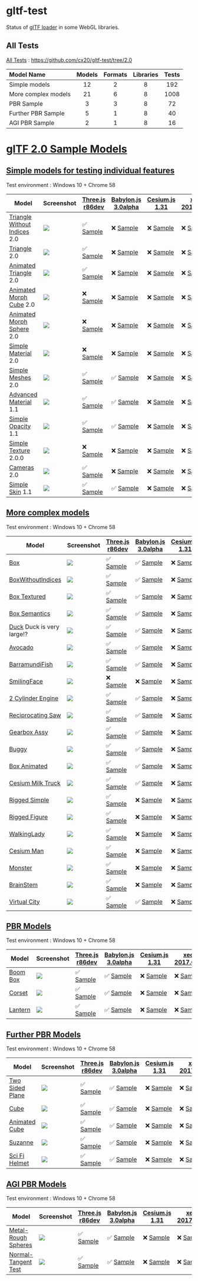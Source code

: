 # gltf-test

Status of [glTF loader](https://github.com/KhronosGroup/glTF#webgl-engines) in some WebGL libraries.

## All Tests

[All Tests]( https://cdn.rawgit.com/cx20/gltf-test/bed29f5c08dcc018c6f0fcd9fe84b10551341de1/index.html ) : https://github.com/cx20/gltf-test/tree/2.0

|Model Name           |Models  |Formats  |Libraries|Tests|
|:--------------------|:------:|:-------:|:-------:|:---:|
|Simple models        |  12    |   2     |    8    | 192 |
|More complex models  |  21    |   6     |    8    |1008 |
|PBR Sample           |   3    |   3     |    8    |  72 |
|Further PBR Sample   |   5    |   1     |    8    |  40 |
|AGI PBR Sample       |   2    |   1     |    8    |  16 |

# [glTF 2.0 Sample Models](https://github.com/KhronosGroup/glTF-Sample-Models/blob/master/2.0/README.md#gltf-20-sample-models)

## [Simple models for testing individual features](https://github.com/KhronosGroup/glTF-Sample-Models/blob/master/2.0/README.md#simple-models-for-testing-individual-features)

Test environment : Windows 10 + Chrome 58

|Model                                                                 |Screenshot                                                          |[Three.js r86dev](https://github.com/mrdoob/three.js/tree/dev/examples/js/loaders/GLTF2Loader.js)                                                                                                             |[Babylon.js 3.0alpha](https://github.com/BabylonJS/Babylon.js/tree/master/loaders/src/glTF)                                                                                                                           |[Cesium.js 1.31](https://github.com/AnalyticalGraphicsInc/cesium/)                                                                                                                                      |[xeogl 2017.04.24](https://github.com/xeolabs/xeogl/tree/master/src/models/gltf)                                                                                                             |[GLBoost r2dev](https://github.com/emadurandal/GLBoost/blob/master/src/js/middle_level/loader/GLTFLoader.js)                                                                                                  |[Grimoire.js 2017.05.08](https://github.com/GrimoireGL/grimoirejs-gltf)                                                                                                                           |
|----------------------------------------------------------------------|--------------------------------------------------------------------|--------------------------------------------------------------------------------------------------------------------------------------------------------------------------------------------------------------|----------------------------------------------------------------------------------------------------------------------------------------------------------------------------------------------------------------------|--------------------------------------------------------------------------------------------------------------------------------------------------------------------------------------------------------|---------------------------------------------------------------------------------------------------------------------------------------------------------------------------------------------|--------------------------------------------------------------------------------------------------------------------------------------------------------------------------------------------------------------|--------------------------------------------------------------------------------------------------------------------------------------------------------------------------------------------------|
|[Triangle Without Indices](tutorialModels/TriangleWithoutIndices) 2.0 |![](tutorialModels/TriangleWithoutIndices/screenshot/screenshot.png)|:white_check_mark: [Sample](https://cdn.rawgit.com/cx20/gltf-test/bed29f5c08dcc018c6f0fcd9fe84b10551341de1/examples/threejs/index.html?category=tutorialModels&model=TriangleWithoutIndices&scale=1&type=glTF)|:x: [Sample](https://cdn.rawgit.com/cx20/gltf-test/bed29f5c08dcc018c6f0fcd9fe84b10551341de1/examples/babylonjs/index.html?category=tutorialModels&model=TriangleWithoutIndices&scale=1&type=glTF)                     |:x: [Sample](https://cdn.rawgit.com/cx20/gltf-test/bed29f5c08dcc018c6f0fcd9fe84b10551341de1/examples/cesium/index.html?category=tutorialModels&model=TriangleWithoutIndices&scale=1&type=glTF)          |:x: [Sample](https://cdn.rawgit.com/cx20/gltf-test/bed29f5c08dcc018c6f0fcd9fe84b10551341de1/examples/xeogl/index.html?category=tutorialModels&model=TriangleWithoutIndices&scale=1&type=glTF)|:x: [Sample](https://cdn.rawgit.com/cx20/gltf-test/bed29f5c08dcc018c6f0fcd9fe84b10551341de1/examples/glboost/index.html?category=tutorialModels&model=TriangleWithoutIndices&scale=1&type=glTF)               |:x: [Sample](https://cdn.rawgit.com/cx20/gltf-test/bed29f5c08dcc018c6f0fcd9fe84b10551341de1/examples/grimoiregl/index.html?category=tutorialModels&model=TriangleWithoutIndices&scale=1&type=glTF)|
|[Triangle](tutorialModels/Triangle) 2.0                               |![](tutorialModels/Triangle/screenshot/screenshot.png)              |:white_check_mark: [Sample](https://cdn.rawgit.com/cx20/gltf-test/bed29f5c08dcc018c6f0fcd9fe84b10551341de1/examples/threejs/index.html?category=tutorialModels&model=Triangle&scale=1&type=glTF)              |:x: [Sample](https://cdn.rawgit.com/cx20/gltf-test/bed29f5c08dcc018c6f0fcd9fe84b10551341de1/examples/babylonjs/index.html?category=tutorialModels&model=Triangle&scale=1&type=glTF)                                   |:x: [Sample](https://cdn.rawgit.com/cx20/gltf-test/bed29f5c08dcc018c6f0fcd9fe84b10551341de1/examples/cesium/index.html?category=tutorialModels&model=Triangle&scale=1&type=glTF)                        |:x: [Sample](https://cdn.rawgit.com/cx20/gltf-test/bed29f5c08dcc018c6f0fcd9fe84b10551341de1/examples/xeogl/index.html?category=tutorialModels&model=Triangle&scale=1&type=glTF)              |:x: [Sample](https://cdn.rawgit.com/cx20/gltf-test/bed29f5c08dcc018c6f0fcd9fe84b10551341de1/examples/glboost/index.html?category=tutorialModels&model=Triangle&scale=1&type=glTF)                             |:x: [Sample](https://cdn.rawgit.com/cx20/gltf-test/bed29f5c08dcc018c6f0fcd9fe84b10551341de1/examples/grimoiregl/index.html?category=tutorialModels&model=Triangle&scale=1&type=glTF)              |
|[Animated Triangle](tutorialModels/AnimatedTriangle) 2.0              |![](tutorialModels/AnimatedTriangle/screenshot/screenshot.gif)      |:white_check_mark: [Sample](https://cdn.rawgit.com/cx20/gltf-test/bed29f5c08dcc018c6f0fcd9fe84b10551341de1/examples/threejs/index.html?category=tutorialModels&model=AnimatedTriangle&scale=1&type=glTF)      |:x: [Sample](https://cdn.rawgit.com/cx20/gltf-test/bed29f5c08dcc018c6f0fcd9fe84b10551341de1/examples/babylonjs/index.html?category=tutorialModels&model=AnimatedTriangle&scale=1&type=glTF)                           |:x: [Sample](https://cdn.rawgit.com/cx20/gltf-test/bed29f5c08dcc018c6f0fcd9fe84b10551341de1/examples/cesium/index.html?category=tutorialModels&model=AnimatedTriangle&scale=1&type=glTF)                |:x: [Sample](https://cdn.rawgit.com/cx20/gltf-test/bed29f5c08dcc018c6f0fcd9fe84b10551341de1/examples/xeogl/index.html?category=tutorialModels&model=AnimatedTriangle&scale=1&type=glTF)      |:x: [Sample](https://cdn.rawgit.com/cx20/gltf-test/bed29f5c08dcc018c6f0fcd9fe84b10551341de1/examples/glboost/index.html?category=tutorialModels&model=AnimatedTriangle&scale=1&type=glTF)                     |:x: [Sample](https://cdn.rawgit.com/cx20/gltf-test/bed29f5c08dcc018c6f0fcd9fe84b10551341de1/examples/grimoiregl/index.html?category=tutorialModels&model=AnimatedTriangle&scale=1&type=glTF)      |
|[Animated Morph Cube](tutorialModels/AnimatedMorphCube) 2.0           |![](tutorialModels/AnimatedMorphCube/screenshot/screenshot.gif)     |:x: [Sample](https://cdn.rawgit.com/cx20/gltf-test/bed29f5c08dcc018c6f0fcd9fe84b10551341de1/examples/threejs/index.html?category=tutorialModels&model=AnimatedMorphCube&scale=1&type=glTF)                    |:x: [Sample](https://cdn.rawgit.com/cx20/gltf-test/bed29f5c08dcc018c6f0fcd9fe84b10551341de1/examples/babylonjs/index.html?category=tutorialModels&model=AnimatedMorphCube&scale=1&type=glTF)                          |:x: [Sample](https://cdn.rawgit.com/cx20/gltf-test/bed29f5c08dcc018c6f0fcd9fe84b10551341de1/examples/cesium/index.html?category=tutorialModels&model=AnimatedMorphCube&scale=1&type=glTF)               |:x: [Sample](https://cdn.rawgit.com/cx20/gltf-test/bed29f5c08dcc018c6f0fcd9fe84b10551341de1/examples/xeogl/index.html?category=tutorialModels&model=AnimatedMorphCube&scale=1&type=glTF)     |:x: [Sample](https://cdn.rawgit.com/cx20/gltf-test/bed29f5c08dcc018c6f0fcd9fe84b10551341de1/examples/glboost/index.html?category=tutorialModels&model=AnimatedMorphCube&scale=1&type=glTF)                    |:x: [Sample](https://cdn.rawgit.com/cx20/gltf-test/bed29f5c08dcc018c6f0fcd9fe84b10551341de1/examples/grimoiregl/index.html?category=tutorialModels&model=AnimatedMorphCube&scale=1&type=glTF)     |
|[Animated Morph Sphere](tutorialModels/AnimatedMorphSphere) 2.0       |![](tutorialModels/AnimatedMorphSphere/screenshot/screenshot.gif)   |:x: [Sample](https://cdn.rawgit.com/cx20/gltf-test/bed29f5c08dcc018c6f0fcd9fe84b10551341de1/examples/threejs/index.html?category=tutorialModels&model=AnimatedMorphSphere&scale=1&type=glTF)                  |:x: [Sample](https://cdn.rawgit.com/cx20/gltf-test/bed29f5c08dcc018c6f0fcd9fe84b10551341de1/examples/babylonjs/index.html?category=tutorialModels&model=AnimatedMorphSphere&scale=1&type=glTF)                        |:x: [Sample](https://cdn.rawgit.com/cx20/gltf-test/bed29f5c08dcc018c6f0fcd9fe84b10551341de1/examples/cesium/index.html?category=tutorialModels&model=AnimatedMorphSphere&scale=1&type=glTF)             |:x: [Sample](https://cdn.rawgit.com/cx20/gltf-test/bed29f5c08dcc018c6f0fcd9fe84b10551341de1/examples/xeogl/index.html?category=tutorialModels&model=AnimatedMorphSphere&scale=1&type=glTF)   |:x: [Sample](https://cdn.rawgit.com/cx20/gltf-test/bed29f5c08dcc018c6f0fcd9fe84b10551341de1/examples/glboost/index.html?category=tutorialModels&model=AnimatedMorphSphere&scale=1&type=glTF)                  |:x: [Sample](https://cdn.rawgit.com/cx20/gltf-test/bed29f5c08dcc018c6f0fcd9fe84b10551341de1/examples/grimoiregl/index.html?category=tutorialModels&model=AnimatedMorphSphere&scale=1&type=glTF)   |
|[Simple Material](tutorialModels/SimpleMaterial) 2.0                  |![](tutorialModels/SimpleMaterial/screenshot/screenshot.png)        |:x: [Sample](https://cdn.rawgit.com/cx20/gltf-test/bed29f5c08dcc018c6f0fcd9fe84b10551341de1/examples/threejs/index.html?category=tutorialModels&model=SimpleMaterial&scale=1&type=glTF)                       |:x: [Sample](https://cdn.rawgit.com/cx20/gltf-test/bed29f5c08dcc018c6f0fcd9fe84b10551341de1/examples/babylonjs/index.html?category=tutorialModels&model=SimpleMaterial&scale=1&type=glTF)                             |:x: [Sample](https://cdn.rawgit.com/cx20/gltf-test/bed29f5c08dcc018c6f0fcd9fe84b10551341de1/examples/cesium/index.html?category=tutorialModels&model=SimpleMaterial&scale=1&type=glTF)                  |:x: [Sample](https://cdn.rawgit.com/cx20/gltf-test/bed29f5c08dcc018c6f0fcd9fe84b10551341de1/examples/xeogl/index.html?category=tutorialModels&model=SimpleMaterial&scale=1&type=glTF)        |:x: [Sample](https://cdn.rawgit.com/cx20/gltf-test/bed29f5c08dcc018c6f0fcd9fe84b10551341de1/examples/glboost/index.html?category=tutorialModels&model=SimpleMaterial&scale=1&type=glTF)                       |:x: [Sample](https://cdn.rawgit.com/cx20/gltf-test/bed29f5c08dcc018c6f0fcd9fe84b10551341de1/examples/grimoiregl/index.html?category=tutorialModels&model=SimpleMaterial&scale=1&type=glTF)        |
|[Simple Meshes](tutorialModels/SimpleMeshes) 2.0                      |![](tutorialModels/SimpleMeshes/screenshot/screenshot.png)          |:white_check_mark: [Sample](https://cdn.rawgit.com/cx20/gltf-test/bed29f5c08dcc018c6f0fcd9fe84b10551341de1/examples/threejs/index.html?category=tutorialModels&model=SimpleMeshes&scale=1&type=glTF)          |:white_check_mark: [Sample](https://cdn.rawgit.com/cx20/gltf-test/bed29f5c08dcc018c6f0fcd9fe84b10551341de1/examples/babylonjs/index.html?category=tutorialModels&model=SimpleMeshes&scale=1&type=glTF)                |:x: [Sample](https://cdn.rawgit.com/cx20/gltf-test/bed29f5c08dcc018c6f0fcd9fe84b10551341de1/examples/cesium/index.html?category=tutorialModels&model=SimpleMeshes&scale=1&type=glTF)                    |:x: [Sample](https://cdn.rawgit.com/cx20/gltf-test/bed29f5c08dcc018c6f0fcd9fe84b10551341de1/examples/xeogl/index.html?category=tutorialModels&model=SimpleMeshes&scale=1&type=glTF)          |:x: [Sample](https://cdn.rawgit.com/cx20/gltf-test/bed29f5c08dcc018c6f0fcd9fe84b10551341de1/examples/glboost/index.html?category=tutorialModels&model=SimpleMeshes&scale=1&type=glTF)                         |:x: [Sample](https://cdn.rawgit.com/cx20/gltf-test/bed29f5c08dcc018c6f0fcd9fe84b10551341de1/examples/grimoiregl/index.html?category=tutorialModels&model=SimpleMeshes&scale=1&type=glTF)          |
|[Advanced Material](tutorialModels/AdvancedMaterial) 1.1              |![](tutorialModels/AdvancedMaterial/screenshot/screenshot.png)      |:white_check_mark: [Sample](https://cdn.rawgit.com/cx20/gltf-test/bed29f5c08dcc018c6f0fcd9fe84b10551341de1/examples/threejs/index.html?category=tutorialModels&model=AdvancedMaterial&scale=1&type=glTF)      |:white_check_mark: [Sample](https://cdn.rawgit.com/cx20/gltf-test/bed29f5c08dcc018c6f0fcd9fe84b10551341de1/examples/babylonjs/index.html?category=tutorialModels&model=AdvancedMaterial&scale=1&type=glTF)            |:x: [Sample](https://cdn.rawgit.com/cx20/gltf-test/bed29f5c08dcc018c6f0fcd9fe84b10551341de1/examples/cesium/index.html?category=tutorialModels&model=AdvancedMaterial&scale=1&type=glTF)                |:x: [Sample](https://cdn.rawgit.com/cx20/gltf-test/bed29f5c08dcc018c6f0fcd9fe84b10551341de1/examples/xeogl/index.html?category=tutorialModels&model=AdvancedMaterial&scale=1&type=glTF)      |:white_check_mark: [Sample](https://cdn.rawgit.com/cx20/gltf-test/bed29f5c08dcc018c6f0fcd9fe84b10551341de1/examples/glboost/index.html?category=tutorialModels&model=AdvancedMaterial&scale=1&type=glTF)      |:x: [Sample](https://cdn.rawgit.com/cx20/gltf-test/bed29f5c08dcc018c6f0fcd9fe84b10551341de1/examples/grimoiregl/index.html?category=tutorialModels&model=AdvancedMaterial&scale=1&type=glTF)      |
|[Simple Opacity](tutorialModels/SimpleOpacity) 1.1                    |![](tutorialModels/SimpleOpacity/screenshot/screenshot.png)         |:white_check_mark: [Sample](https://cdn.rawgit.com/cx20/gltf-test/bed29f5c08dcc018c6f0fcd9fe84b10551341de1/examples/threejs/index.html?category=tutorialModels&model=SimpleOpacity&scale=1&type=glTF)         |:white_check_mark: [Sample](https://cdn.rawgit.com/cx20/gltf-test/bed29f5c08dcc018c6f0fcd9fe84b10551341de1/examples/babylonjs/index.html?category=tutorialModels&model=SimpleOpacity&scale=1&type=glTF)               |:x: [Sample](https://cdn.rawgit.com/cx20/gltf-test/bed29f5c08dcc018c6f0fcd9fe84b10551341de1/examples/cesium/index.html?category=tutorialModels&model=SimpleOpacity&scale=1&type=glTF)                   |:x: [Sample](https://cdn.rawgit.com/cx20/gltf-test/bed29f5c08dcc018c6f0fcd9fe84b10551341de1/examples/xeogl/index.html?category=tutorialModels&model=SimpleOpacity&scale=1&type=glTF)         |:white_check_mark: [Sample](https://cdn.rawgit.com/cx20/gltf-test/bed29f5c08dcc018c6f0fcd9fe84b10551341de1/examples/glboost/index.html?category=tutorialModels&model=SimpleOpacity&scale=1&type=glTF)         |:x: [Sample](https://cdn.rawgit.com/cx20/gltf-test/bed29f5c08dcc018c6f0fcd9fe84b10551341de1/examples/grimoiregl/index.html?category=tutorialModels&model=SimpleOpacity&scale=1&type=glTF)         |
|[Simple Texture](tutorialModels/SimpleTexture) 2.0.0                  |![](tutorialModels/SimpleTexture/screenshot/screenshot.png)         |:x: [Sample](https://cdn.rawgit.com/cx20/gltf-test/bed29f5c08dcc018c6f0fcd9fe84b10551341de1/examples/threejs/index.html?category=tutorialModels&model=SimpleTexture&scale=1&type=glTF)                        |:x: [Sample](https://cdn.rawgit.com/cx20/gltf-test/bed29f5c08dcc018c6f0fcd9fe84b10551341de1/examples/babylonjs/index.html?category=tutorialModels&model=SimpleTexture&scale=1&type=glTF)                              |:x: [Sample](https://cdn.rawgit.com/cx20/gltf-test/bed29f5c08dcc018c6f0fcd9fe84b10551341de1/examples/cesium/index.html?category=tutorialModels&model=SimpleTexture&scale=1&type=glTF)                   |:x: [Sample](https://cdn.rawgit.com/cx20/gltf-test/bed29f5c08dcc018c6f0fcd9fe84b10551341de1/examples/xeogl/index.html?category=tutorialModels&model=SimpleTexture&scale=1&type=glTF)         |:x: [Sample](https://cdn.rawgit.com/cx20/gltf-test/bed29f5c08dcc018c6f0fcd9fe84b10551341de1/examples/glboost/index.html?category=tutorialModels&model=SimpleTexture&scale=1&type=glTF)                        |:x: [Sample](https://cdn.rawgit.com/cx20/gltf-test/bed29f5c08dcc018c6f0fcd9fe84b10551341de1/examples/grimoiregl/index.html?category=tutorialModels&model=SimpleTexture&scale=1&type=glTF)         |
|[Cameras](tutorialModels/Cameras) 2.0                                 |![](tutorialModels/Cameras/screenshot/screenshot.png)               |:white_check_mark: [Sample](https://cdn.rawgit.com/cx20/gltf-test/bed29f5c08dcc018c6f0fcd9fe84b10551341de1/examples/threejs/index.html?category=tutorialModels&model=Cameras&scale=1&type=glTF)               |:x: [Sample](https://cdn.rawgit.com/cx20/gltf-test/bed29f5c08dcc018c6f0fcd9fe84b10551341de1/examples/babylonjs/index.html?category=tutorialModels&model=Cameras&scale=1&type=glTF)                                    |:x: [Sample](https://cdn.rawgit.com/cx20/gltf-test/bed29f5c08dcc018c6f0fcd9fe84b10551341de1/examples/cesium/index.html?category=tutorialModels&model=Cameras&scale=1&type=glTF)                         |:x: [Sample](https://cdn.rawgit.com/cx20/gltf-test/bed29f5c08dcc018c6f0fcd9fe84b10551341de1/examples/xeogl/index.html?category=tutorialModels&model=Cameras&scale=1&type=glTF)               |:x: [Sample](https://cdn.rawgit.com/cx20/gltf-test/bed29f5c08dcc018c6f0fcd9fe84b10551341de1/examples/glboost/index.html?category=tutorialModels&model=Cameras&scale=1&type=glTF)                              |:x: [Sample](https://cdn.rawgit.com/cx20/gltf-test/bed29f5c08dcc018c6f0fcd9fe84b10551341de1/examples/grimoiregl/index.html?category=tutorialModels&model=Cameras&scale=1&type=glTF)               |
|[Simple Skin](tutorialModels/SimpleSkin) 1.1                          |![](tutorialModels/SimpleSkin/screenshot/screenshot.gif)            |:white_check_mark: [Sample](https://cdn.rawgit.com/cx20/gltf-test/bed29f5c08dcc018c6f0fcd9fe84b10551341de1/examples/threejs/index.html?category=tutorialModels&model=SimpleSkin&scale=1&type=glTF)            |:white_check_mark: [Sample](https://cdn.rawgit.com/cx20/gltf-test/bed29f5c08dcc018c6f0fcd9fe84b10551341de1/examples/babylonjs/index.html?category=tutorialModels&model=SimpleSkin&scale=1&type=glTF)                  |:x: [Sample](https://cdn.rawgit.com/cx20/gltf-test/bed29f5c08dcc018c6f0fcd9fe84b10551341de1/examples/cesium/index.html?category=tutorialModels&model=SimpleSkin&scale=1&type=glTF)                      |:x: [Sample](https://cdn.rawgit.com/cx20/gltf-test/bed29f5c08dcc018c6f0fcd9fe84b10551341de1/examples/xeogl/index.html?category=tutorialModels&model=SimpleSkin&scale=1&type=glTF)            |:white_check_mark: [Sample](https://cdn.rawgit.com/cx20/gltf-test/bed29f5c08dcc018c6f0fcd9fe84b10551341de1/examples/glboost/index.html?category=tutorialModels&model=SimpleSkin&scale=1&type=glTF)            |:x: [Sample](https://cdn.rawgit.com/cx20/gltf-test/bed29f5c08dcc018c6f0fcd9fe84b10551341de1/examples/grimoiregl/index.html?category=tutorialModels&model=SimpleSkin&scale=1&type=glTF)            |


## [More complex models](https://github.com/KhronosGroup/glTF-Sample-Models/blob/master/2.0/README.md#more-complex-models)

Test environment : Windows 10 + Chrome 58

|Model                                               |Screenshot                                                    |[Three.js r86dev](https://github.com/mrdoob/three.js/tree/dev/examples/js/loaders/GLTF2Loader.js)                                                                           |[Babylon.js 3.0alpha](https://github.com/BabylonJS/Babylon.js/tree/master/loaders/src/glTF)                                                                                                     |[Cesium.js 1.31](https://github.com/AnalyticalGraphicsInc/cesium/)                                                                                             |[xeogl 2017.04.24](https://github.com/xeolabs/xeogl/tree/master/src/models/gltf)                                                                                             |[GLBoost r2dev](https://github.com/emadurandal/GLBoost/blob/master/src/js/middle_level/loader/GLTFLoader.js)                                                                     |[Grimoire.js 2017.05.08](https://github.com/GrimoireGL/grimoirejs-gltf)                                                                                                             |
|----------------------------------------------------|--------------------------------------------------------------|----------------------------------------------------------------------------------------------------------------------------------------------------------------------------|------------------------------------------------------------------------------------------------------------------------------------------------------------------------------------------------|---------------------------------------------------------------------------------------------------------------------------------------------------------------|-----------------------------------------------------------------------------------------------------------------------------------------------------------------------------|---------------------------------------------------------------------------------------------------------------------------------------------------------------------------------|------------------------------------------------------------------------------------------------------------------------------------------------------------------------------------|
|[Box](sampleModels/Box)                             |![](sampleModels/Box/screenshot/screenshot.png)               |:white_check_mark: [Sample](https://cdn.rawgit.com/cx20/gltf-test/bed29f5c08dcc018c6f0fcd9fe84b10551341de1/examples/threejs/index.html?model=Box&scale=1)                   |:white_check_mark: [Sample](https://cdn.rawgit.com/cx20/gltf-test/bed29f5c08dcc018c6f0fcd9fe84b10551341de1/examples/babylonjs/index.html?model=Box&scale=1)                                     |:x: [Sample](https://cdn.rawgit.com/cx20/gltf-test/bed29f5c08dcc018c6f0fcd9fe84b10551341de1/examples/cesium/index.html?model=Box)               |:x: [Sample](https://cdn.rawgit.com/cx20/gltf-test/bed29f5c08dcc018c6f0fcd9fe84b10551341de1/examples/xeogl/index.html?model=Box&scale=1)                                                    |:x: [Sample](https://cdn.rawgit.com/cx20/gltf-test/bed29f5c08dcc018c6f0fcd9fe84b10551341de1/examples/glboost/index.html?model=Box&scale=1)                                       |:x: [Sample](https://cdn.rawgit.com/cx20/gltf-test/bed29f5c08dcc018c6f0fcd9fe84b10551341de1/examples/grimoiregl/index.html?model=Box&scale=1)                                       |
|[BoxWithoutIndices](sampleModels/BoxWithoutIndices) |![](sampleModels/BoxWithoutIndices/screenshot/screenshot.png) |:white_check_mark: [Sample](https://cdn.rawgit.com/cx20/gltf-test/bed29f5c08dcc018c6f0fcd9fe84b10551341de1/examples/threejs/index.html?model=BoxWithoutIndices&scale=1)     |:white_check_mark: [Sample](https://cdn.rawgit.com/cx20/gltf-test/bed29f5c08dcc018c6f0fcd9fe84b10551341de1/examples/babylonjs/index.html?model=BoxWithoutIndices&scale=1)                       |:x: [Sample](https://cdn.rawgit.com/cx20/gltf-test/bed29f5c08dcc018c6f0fcd9fe84b10551341de1/examples/cesium/index.html?model=BoxWithoutIndices) |:x: [Sample](https://cdn.rawgit.com/cx20/gltf-test/bed29f5c08dcc018c6f0fcd9fe84b10551341de1/examples/xeogl/index.html?model=BoxWithoutIndices&scale=1)                                      |:x: [Sample](https://cdn.rawgit.com/cx20/gltf-test/bed29f5c08dcc018c6f0fcd9fe84b10551341de1/examples/glboost/index.html?model=BoxWithoutIndices&scale=1)                         |:x: [Sample](https://cdn.rawgit.com/cx20/gltf-test/bed29f5c08dcc018c6f0fcd9fe84b10551341de1/examples/grimoiregl/index.html?model=BoxWithoutIndices&scale=1)                         |
|[Box Textured](sampleModels/BoxTextured)            |![](sampleModels/BoxTextured/screenshot/screenshot.png)       |:white_check_mark: [Sample](https://cdn.rawgit.com/cx20/gltf-test/bed29f5c08dcc018c6f0fcd9fe84b10551341de1/examples/threejs/index.html?model=BoxTextured&scale=1)           |:white_check_mark: [Sample](https://cdn.rawgit.com/cx20/gltf-test/bed29f5c08dcc018c6f0fcd9fe84b10551341de1/examples/babylonjs/index.html?model=BoxTextured&scale=1)                             |:x: [Sample](https://cdn.rawgit.com/cx20/gltf-test/bed29f5c08dcc018c6f0fcd9fe84b10551341de1/examples/cesium/index.html?model=BoxTextured)       |:x: [Sample](https://cdn.rawgit.com/cx20/gltf-test/bed29f5c08dcc018c6f0fcd9fe84b10551341de1/examples/xeogl/index.html?model=BoxTextured&scale=1)                                            |:x: [Sample](https://cdn.rawgit.com/cx20/gltf-test/bed29f5c08dcc018c6f0fcd9fe84b10551341de1/examples/glboost/index.html?model=BoxTextured&scale=1)                               |:white_check_mark: [Sample](https://cdn.rawgit.com/cx20/gltf-test/bed29f5c08dcc018c6f0fcd9fe84b10551341de1/examples/grimoiregl/index.html?model=BoxTextured&scale=1)                |
|[Box Semantics](sampleModels/BoxSemantics)          |![](sampleModels/BoxSemantics/screenshot/screenshot.png)      |:white_check_mark: [Sample](https://cdn.rawgit.com/cx20/gltf-test/bed29f5c08dcc018c6f0fcd9fe84b10551341de1/examples/threejs/index.html?model=BoxSemantics&scale=1)          |:white_check_mark: [Sample](https://cdn.rawgit.com/cx20/gltf-test/bed29f5c08dcc018c6f0fcd9fe84b10551341de1/examples/babylonjs/index.html?model=BoxSemantics&scale=1)                            |:x: [Sample](https://cdn.rawgit.com/cx20/gltf-test/bed29f5c08dcc018c6f0fcd9fe84b10551341de1/examples/cesium/index.html?model=BoxSemantics)      |:x: [Sample](https://cdn.rawgit.com/cx20/gltf-test/bed29f5c08dcc018c6f0fcd9fe84b10551341de1/examples/xeogl/index.html?model=BoxSemantics&scale=1)                                           |:x: [Sample](https://cdn.rawgit.com/cx20/gltf-test/bed29f5c08dcc018c6f0fcd9fe84b10551341de1/examples/glboost/index.html?model=BoxSemantics&scale=1)                              |:white_check_mark: [Sample](https://cdn.rawgit.com/cx20/gltf-test/bed29f5c08dcc018c6f0fcd9fe84b10551341de1/examples/grimoiregl/index.html?model=BoxSemantics&scale=1)               |
|[Duck](sampleModels/Duck) Duck is very large!?      |![](sampleModels/Duck/screenshot/screenshot.png)              |:white_check_mark: [Sample](https://cdn.rawgit.com/cx20/gltf-test/bed29f5c08dcc018c6f0fcd9fe84b10551341de1/examples/threejs/index.html?model=Duck&scale=1)                  |:white_check_mark: [Sample](https://cdn.rawgit.com/cx20/gltf-test/bed29f5c08dcc018c6f0fcd9fe84b10551341de1/examples/babylonjs/index.html?model=Duck&scale=1)                                    |:x: [Sample](https://cdn.rawgit.com/cx20/gltf-test/bed29f5c08dcc018c6f0fcd9fe84b10551341de1/examples/cesium/index.html?model=Duck)              |:x: [Sample](https://cdn.rawgit.com/cx20/gltf-test/bed29f5c08dcc018c6f0fcd9fe84b10551341de1/examples/xeogl/index.html?model=Duck&scale=1)                                                   |:x: [Sample](https://cdn.rawgit.com/cx20/gltf-test/bed29f5c08dcc018c6f0fcd9fe84b10551341de1/examples/glboost/index.html?model=Duck&scale=1)                                      |:white_check_mark: [Sample](https://cdn.rawgit.com/cx20/gltf-test/bed29f5c08dcc018c6f0fcd9fe84b10551341de1/examples/grimoiregl/index.html?model=Duck&scale=1)                       |
|[Avocado](sampleModels/Avocado)                     |![](sampleModels/Avocado/screenshot/screenshot.png)           |:white_check_mark: [Sample](https://cdn.rawgit.com/cx20/gltf-test/bed29f5c08dcc018c6f0fcd9fe84b10551341de1/examples/threejs/index.html?model=Avocado&scale=0.5)             |:white_check_mark: [Sample](https://cdn.rawgit.com/cx20/gltf-test/bed29f5c08dcc018c6f0fcd9fe84b10551341de1/examples/babylonjs/index.html?model=Avocado&scale=0.5)                               |:x: [Sample](https://cdn.rawgit.com/cx20/gltf-test/bed29f5c08dcc018c6f0fcd9fe84b10551341de1/examples/cesium/index.html?model=Avocado)           |:x: [Sample](https://cdn.rawgit.com/cx20/gltf-test/bed29f5c08dcc018c6f0fcd9fe84b10551341de1/examples/xeogl/index.html?model=Avocado&scale=0.5)                                              |:x: [Sample](https://cdn.rawgit.com/cx20/gltf-test/bed29f5c08dcc018c6f0fcd9fe84b10551341de1/examples/glboost/index.html?model=Avocado&scale=0.5)                                 |:white_check_mark: [Sample](https://cdn.rawgit.com/cx20/gltf-test/bed29f5c08dcc018c6f0fcd9fe84b10551341de1/examples/grimoiregl/index.html?model=Avocado&scale=0.5)                  |
|[BarramundiFish](sampleModels/BarramundiFish)       |![](sampleModels/BarramundiFish/screenshot/screenshot.png)    |:white_check_mark: [Sample](https://cdn.rawgit.com/cx20/gltf-test/bed29f5c08dcc018c6f0fcd9fe84b10551341de1/examples/threejs/index.html?model=BarramundiFish&scale=0.05)     |:white_check_mark: [Sample](https://cdn.rawgit.com/cx20/gltf-test/bed29f5c08dcc018c6f0fcd9fe84b10551341de1/examples/babylonjs/index.html?model=BarramundiFish&scale=0.05)                       |:x: [Sample](https://cdn.rawgit.com/cx20/gltf-test/bed29f5c08dcc018c6f0fcd9fe84b10551341de1/examples/cesium/index.html?model=BarramundiFish)    |:x: [Sample](https://cdn.rawgit.com/cx20/gltf-test/bed29f5c08dcc018c6f0fcd9fe84b10551341de1/examples/xeogl/index.html?model=BarramundiFish&scale=0.05)                                      |:x: [Sample](https://cdn.rawgit.com/cx20/gltf-test/bed29f5c08dcc018c6f0fcd9fe84b10551341de1/examples/glboost/index.html?model=BarramundiFish&scale=0.05)                         |:white_check_mark: [Sample](https://cdn.rawgit.com/cx20/gltf-test/bed29f5c08dcc018c6f0fcd9fe84b10551341de1/examples/grimoiregl/index.html?model=BarramundiFish&scale=0.05)          |
|[SmilingFace](sampleModels/SmilingFace)             |![](sampleModels/SmilingFace/screenshot/screenshot.png)       |:x: [Sample](https://cdn.rawgit.com/cx20/gltf-test/bed29f5c08dcc018c6f0fcd9fe84b10551341de1/examples/threejs/index.html?model=SmilingFace&scale=1.0)                        |:x: [Sample](https://cdn.rawgit.com/cx20/gltf-test/bed29f5c08dcc018c6f0fcd9fe84b10551341de1/examples/babylonjs/index.html?model=SmilingFace&scale=1.0)                                          |:x: [Sample](https://cdn.rawgit.com/cx20/gltf-test/bed29f5c08dcc018c6f0fcd9fe84b10551341de1/examples/cesium/index.html?model=SmilingFace)       |:x: [Sample](https://cdn.rawgit.com/cx20/gltf-test/bed29f5c08dcc018c6f0fcd9fe84b10551341de1/examples/xeogl/index.html?model=SmilingFace&scale=1.0)                                          |:x: [Sample](https://cdn.rawgit.com/cx20/gltf-test/bed29f5c08dcc018c6f0fcd9fe84b10551341de1/examples/glboost/index.html?model=SmilingFace&scale=1.0)                             |:white_check_mark: [Sample](https://cdn.rawgit.com/cx20/gltf-test/bed29f5c08dcc018c6f0fcd9fe84b10551341de1/examples/grimoiregl/index.html?model=SmilingFace&scale=1.0)              |
|[2 Cylinder Engine](sampleModels/2CylinderEngine)   |![](sampleModels/2CylinderEngine/screenshot/screenshot.png)   |:white_check_mark: [Sample](https://cdn.rawgit.com/cx20/gltf-test/bed29f5c08dcc018c6f0fcd9fe84b10551341de1/examples/threejs/index.html?model=2CylinderEngine&scale=0.005)   |:white_check_mark: [Sample](https://cdn.rawgit.com/cx20/gltf-test/bed29f5c08dcc018c6f0fcd9fe84b10551341de1/examples/babylonjs/index.html?model=2CylinderEngine&scale=0.005)                     |:x: [Sample](https://cdn.rawgit.com/cx20/gltf-test/bed29f5c08dcc018c6f0fcd9fe84b10551341de1/examples/cesium/index.html?model=2CylinderEngine)   |:x: [Sample](https://cdn.rawgit.com/cx20/gltf-test/bed29f5c08dcc018c6f0fcd9fe84b10551341de1/examples/xeogl/index.html?model=2CylinderEngine&scale=0.005)                                    |:x: [Sample](https://cdn.rawgit.com/cx20/gltf-test/bed29f5c08dcc018c6f0fcd9fe84b10551341de1/examples/glboost/index.html?model=2CylinderEngine&scale=0.005)                       |:x: [Sample](https://cdn.rawgit.com/cx20/gltf-test/bed29f5c08dcc018c6f0fcd9fe84b10551341de1/examples/grimoiregl/index.html?model=2CylinderEngine&scale=0.005)                       |
|[Reciprocating Saw](sampleModels/ReciprocatingSaw)  |![](sampleModels/ReciprocatingSaw/screenshot/screenshot.png)  |:white_check_mark: [Sample](https://cdn.rawgit.com/cx20/gltf-test/bed29f5c08dcc018c6f0fcd9fe84b10551341de1/examples/threejs/index.html?model=ReciprocatingSaw&scale=0.01)   |:white_check_mark: [Sample](https://cdn.rawgit.com/cx20/gltf-test/bed29f5c08dcc018c6f0fcd9fe84b10551341de1/examples/babylonjs/index.html?model=ReciprocatingSaw&scale=0.01)                     |:x: [Sample](https://cdn.rawgit.com/cx20/gltf-test/bed29f5c08dcc018c6f0fcd9fe84b10551341de1/examples/cesium/index.html?model=ReciprocatingSaw)  |:x: [Sample](https://cdn.rawgit.com/cx20/gltf-test/bed29f5c08dcc018c6f0fcd9fe84b10551341de1/examples/xeogl/index.html?model=ReciprocatingSaw&scale=0.01)                                    |:x: [Sample](https://cdn.rawgit.com/cx20/gltf-test/bed29f5c08dcc018c6f0fcd9fe84b10551341de1/examples/glboost/index.html?model=ReciprocatingSaw&scale=0.01)                       |:x: [Sample](https://cdn.rawgit.com/cx20/gltf-test/bed29f5c08dcc018c6f0fcd9fe84b10551341de1/examples/grimoiregl/index.html?model=ReciprocatingSaw&scale=0.01)                       |
|[Gearbox Assy](sampleModels/GearboxAssy)            |![](sampleModels/GearboxAssy/screenshot/screenshot.png)       |:white_check_mark: [Sample](https://cdn.rawgit.com/cx20/gltf-test/bed29f5c08dcc018c6f0fcd9fe84b10551341de1/examples/threejs/index.html?model=GearboxAssy&scale=1)           |:white_check_mark: [Sample](https://cdn.rawgit.com/cx20/gltf-test/bed29f5c08dcc018c6f0fcd9fe84b10551341de1/examples/babylonjs/index.html?model=GearboxAssy&scale=1)                             |:x: [Sample](https://cdn.rawgit.com/cx20/gltf-test/bed29f5c08dcc018c6f0fcd9fe84b10551341de1/examples/cesium/index.html?model=GearboxAssy)       |:x: [Sample](https://cdn.rawgit.com/cx20/gltf-test/bed29f5c08dcc018c6f0fcd9fe84b10551341de1/examples/xeogl/index.html?model=GearboxAssy&scale=1)                                            |:x: [Sample](https://cdn.rawgit.com/cx20/gltf-test/bed29f5c08dcc018c6f0fcd9fe84b10551341de1/examples/glboost/index.html?model=GearboxAssy&scale=1)                               |:x: [Sample](https://cdn.rawgit.com/cx20/gltf-test/bed29f5c08dcc018c6f0fcd9fe84b10551341de1/examples/grimoiregl/index.html?model=GearboxAssy&scale=1)                               |
|[Buggy](sampleModels/Buggy)                         |![](sampleModels/Buggy/screenshot/screenshot.png)             |:white_check_mark: [Sample](https://cdn.rawgit.com/cx20/gltf-test/bed29f5c08dcc018c6f0fcd9fe84b10551341de1/examples/threejs/index.html?model=Buggy&scale=0.02)              |:white_check_mark: [Sample](https://cdn.rawgit.com/cx20/gltf-test/bed29f5c08dcc018c6f0fcd9fe84b10551341de1/examples/babylonjs/index.html?model=Buggy&scale=0.02)                                |:x: [Sample](https://cdn.rawgit.com/cx20/gltf-test/bed29f5c08dcc018c6f0fcd9fe84b10551341de1/examples/cesium/index.html?model=Buggy)             |:x: [Sample](https://cdn.rawgit.com/cx20/gltf-test/bed29f5c08dcc018c6f0fcd9fe84b10551341de1/examples/xeogl/index.html?model=Buggy&scale=0.02)                                               |:x: [Sample](https://cdn.rawgit.com/cx20/gltf-test/bed29f5c08dcc018c6f0fcd9fe84b10551341de1/examples/glboost/index.html?model=Buggy&scale=0.02)                                  |:x: [Sample](https://cdn.rawgit.com/cx20/gltf-test/bed29f5c08dcc018c6f0fcd9fe84b10551341de1/examples/grimoiregl/index.html?model=Buggy&scale=0.02)                                  |
|[Box Animated](sampleModels/BoxAnimated)            |![](sampleModels/BoxAnimated/screenshot/screenshot.gif)       |:white_check_mark: [Sample](https://cdn.rawgit.com/cx20/gltf-test/bed29f5c08dcc018c6f0fcd9fe84b10551341de1/examples/threejs/index.html?model=BoxAnimated&scale=0.5)         |:white_check_mark: [Sample](https://cdn.rawgit.com/cx20/gltf-test/bed29f5c08dcc018c6f0fcd9fe84b10551341de1/examples/babylonjs/index.html?model=BoxAnimated&scale=0.5)                           |:x: [Sample](https://cdn.rawgit.com/cx20/gltf-test/bed29f5c08dcc018c6f0fcd9fe84b10551341de1/examples/cesium/index.html?model=BoxAnimated)                      |:x: [Sample](https://cdn.rawgit.com/cx20/gltf-test/bed29f5c08dcc018c6f0fcd9fe84b10551341de1/examples/xeogl/index.html?model=BoxAnimated&scale=0.5)                           |:x: [Sample](https://cdn.rawgit.com/cx20/gltf-test/bed29f5c08dcc018c6f0fcd9fe84b10551341de1/examples/glboost/index.html?model=BoxAnimated&scale=0.5)                             |:x: [Sample](https://cdn.rawgit.com/cx20/gltf-test/bed29f5c08dcc018c6f0fcd9fe84b10551341de1/examples/grimoiregl/index.html?model=BoxAnimated&scale=0.5)                             |
|[Cesium Milk Truck](sampleModels/CesiumMilkTruck)   |![](sampleModels/CesiumMilkTruck/screenshot/screenshot.gif)   |:white_check_mark: [Sample](https://cdn.rawgit.com/cx20/gltf-test/bed29f5c08dcc018c6f0fcd9fe84b10551341de1/examples/threejs/index.html?model=CesiumMilkTruck&scale=0.5)     |:white_check_mark: [Sample](https://cdn.rawgit.com/cx20/gltf-test/bed29f5c08dcc018c6f0fcd9fe84b10551341de1/examples/babylonjs/index.html?model=CesiumMilkTruck&scale=0.5)                       |:x: [Sample](https://cdn.rawgit.com/cx20/gltf-test/bed29f5c08dcc018c6f0fcd9fe84b10551341de1/examples/cesium/index.html?model=CesiumMilkTruck)                  |:x: [Sample](https://cdn.rawgit.com/cx20/gltf-test/bed29f5c08dcc018c6f0fcd9fe84b10551341de1/examples/xeogl/index.html?model=CesiumMilkTruck&scale=0.5)                       |:x: [Sample](https://cdn.rawgit.com/cx20/gltf-test/bed29f5c08dcc018c6f0fcd9fe84b10551341de1/examples/glboost/index.html?model=CesiumMilkTruck&scale=0.5)                         |:x: [Sample](https://cdn.rawgit.com/cx20/gltf-test/bed29f5c08dcc018c6f0fcd9fe84b10551341de1/examples/grimoiregl/index.html?model=CesiumMilkTruck&scale=0.5)                         |
|[Rigged Simple](sampleModels/RiggedSimple)          |![](sampleModels/RiggedSimple/screenshot/screenshot.gif)      |:white_check_mark: [Sample](https://cdn.rawgit.com/cx20/gltf-test/bed29f5c08dcc018c6f0fcd9fe84b10551341de1/examples/threejs/index.html?model=RiggedSimple&scale=0.2)        |:x: [Sample](https://cdn.rawgit.com/cx20/gltf-test/bed29f5c08dcc018c6f0fcd9fe84b10551341de1/examples/babylonjs/index.html?model=RiggedSimple&scale=0.2)                                         |:x: [Sample](https://cdn.rawgit.com/cx20/gltf-test/bed29f5c08dcc018c6f0fcd9fe84b10551341de1/examples/cesium/index.html?model=RiggedSimple)                     |:x: [Sample](https://cdn.rawgit.com/cx20/gltf-test/bed29f5c08dcc018c6f0fcd9fe84b10551341de1/examples/xeogl/index.html?model=RiggedSimple&scale=0.2)                          |:x: [Sample](https://cdn.rawgit.com/cx20/gltf-test/bed29f5c08dcc018c6f0fcd9fe84b10551341de1/examples/glboost/index.html?model=RiggedSimple&scale=0.2)                            |:x: [Sample](https://cdn.rawgit.com/cx20/gltf-test/bed29f5c08dcc018c6f0fcd9fe84b10551341de1/examples/grimoiregl/index.html?model=RiggedSimple&scale=0.2)                            |
|[Rigged Figure](sampleModels/RiggedFigure)          |![](sampleModels/RiggedFigure/screenshot/screenshot.gif)      |:white_check_mark: [Sample](https://cdn.rawgit.com/cx20/gltf-test/bed29f5c08dcc018c6f0fcd9fe84b10551341de1/examples/threejs/index.html?model=RiggedFigure&scale=1)          |:x: [Sample](https://cdn.rawgit.com/cx20/gltf-test/bed29f5c08dcc018c6f0fcd9fe84b10551341de1/examples/babylonjs/index.html?model=RiggedFigure&scale=1)                                           |:x: [Sample](https://cdn.rawgit.com/cx20/gltf-test/bed29f5c08dcc018c6f0fcd9fe84b10551341de1/examples/cesium/index.html?model=RiggedFigure)                     |:x: [Sample](https://cdn.rawgit.com/cx20/gltf-test/bed29f5c08dcc018c6f0fcd9fe84b10551341de1/examples/xeogl/index.html?model=RiggedFigure&scale=1)                            |:x: [Sample](https://cdn.rawgit.com/cx20/gltf-test/bed29f5c08dcc018c6f0fcd9fe84b10551341de1/examples/glboost/index.html?model=RiggedFigure&scale=1)                              |:x: [Sample](https://cdn.rawgit.com/cx20/gltf-test/bed29f5c08dcc018c6f0fcd9fe84b10551341de1/examples/grimoiregl/index.html?model=RiggedFigure&scale=1)                              |
|[WalkingLady](sampleModels/WalkingLady)             |![](sampleModels/WalkingLady/screenshot/screenshot.gif)       |:white_check_mark: [Sample](https://cdn.rawgit.com/cx20/gltf-test/bed29f5c08dcc018c6f0fcd9fe84b10551341de1/examples/threejs/index.html?model=WalkingLady&scale=1)           |:x: [Sample](https://cdn.rawgit.com/cx20/gltf-test/bed29f5c08dcc018c6f0fcd9fe84b10551341de1/examples/babylonjs/index.html?model=WalkingLady&scale=1)                                            |:x: [Sample](https://cdn.rawgit.com/cx20/gltf-test/bed29f5c08dcc018c6f0fcd9fe84b10551341de1/examples/cesium/index.html?model=WalkingLady)                      |:x: [Sample](https://cdn.rawgit.com/cx20/gltf-test/bed29f5c08dcc018c6f0fcd9fe84b10551341de1/examples/xeogl/index.html?model=WalkingLady&scale=1)                             |:x: [Sample](https://cdn.rawgit.com/cx20/gltf-test/bed29f5c08dcc018c6f0fcd9fe84b10551341de1/examples/glboost/index.html?model=WalkingLady&scale=1)                               |:x: [Sample](https://cdn.rawgit.com/cx20/gltf-test/bed29f5c08dcc018c6f0fcd9fe84b10551341de1/examples/grimoiregl/index.html?model=WalkingLady&scale=1)                               |
|[Cesium Man](sampleModels/CesiumMan)                |![](sampleModels/CesiumMan/screenshot/screenshot.gif)         |:white_check_mark: [Sample](https://cdn.rawgit.com/cx20/gltf-test/bed29f5c08dcc018c6f0fcd9fe84b10551341de1/examples/threejs/index.html?model=CesiumMan&scale=1)             |:x: [Sample](https://cdn.rawgit.com/cx20/gltf-test/bed29f5c08dcc018c6f0fcd9fe84b10551341de1/examples/babylonjs/index.html?model=CesiumMan&scale=1)                                              |:x: [Sample](https://cdn.rawgit.com/cx20/gltf-test/bed29f5c08dcc018c6f0fcd9fe84b10551341de1/examples/cesium/index.html?model=CesiumMan)                        |:x: [Sample](https://cdn.rawgit.com/cx20/gltf-test/bed29f5c08dcc018c6f0fcd9fe84b10551341de1/examples/xeogl/index.html?model=CesiumMan&scale=1)                               |:x: [Sample](https://cdn.rawgit.com/cx20/gltf-test/bed29f5c08dcc018c6f0fcd9fe84b10551341de1/examples/glboost/index.html?model=CesiumMan&scale=1)                                 |:x: [Sample](https://cdn.rawgit.com/cx20/gltf-test/bed29f5c08dcc018c6f0fcd9fe84b10551341de1/examples/grimoiregl/index.html?model=CesiumMan&scale=1)                                 |
|[Monster](sampleModels/Monster)                     |![](sampleModels/Monster/screenshot/screenshot.gif)           |:white_check_mark: [Sample](https://cdn.rawgit.com/cx20/gltf-test/bed29f5c08dcc018c6f0fcd9fe84b10551341de1/examples/threejs/index.html?model=Monster&scale=0.05)            |:x: [Sample](https://cdn.rawgit.com/cx20/gltf-test/bed29f5c08dcc018c6f0fcd9fe84b10551341de1/examples/babylonjs/index.html?model=Monster&scale=0.05)                                             |:x: [Sample](https://cdn.rawgit.com/cx20/gltf-test/bed29f5c08dcc018c6f0fcd9fe84b10551341de1/examples/cesium/index.html?model=Monster)                          |:x: [Sample](https://cdn.rawgit.com/cx20/gltf-test/bed29f5c08dcc018c6f0fcd9fe84b10551341de1/examples/xeogl/index.html?model=Monster&scale=0.05)                              |:x: [Sample](https://cdn.rawgit.com/cx20/gltf-test/bed29f5c08dcc018c6f0fcd9fe84b10551341de1/examples/glboost/index.html?model=Monster&scale=0.05)                                |:x: [Sample](https://cdn.rawgit.com/cx20/gltf-test/bed29f5c08dcc018c6f0fcd9fe84b10551341de1/examples/grimoiregl/index.html?model=Monster&scale=0.05)                                |
|[BrainStem](sampleModels/BrainStem)                 |![](sampleModels/BrainStem/screenshot/screenshot.gif)         |:white_check_mark: [Sample](https://cdn.rawgit.com/cx20/gltf-test/bed29f5c08dcc018c6f0fcd9fe84b10551341de1/examples/threejs/index.html?model=BrainStem&scale=1)             |:x: [Sample](https://cdn.rawgit.com/cx20/gltf-test/bed29f5c08dcc018c6f0fcd9fe84b10551341de1/examples/babylonjs/index.html?model=BrainStem&scale=1)                                              |:x: [Sample](https://cdn.rawgit.com/cx20/gltf-test/bed29f5c08dcc018c6f0fcd9fe84b10551341de1/examples/cesium/index.html?model=BrainStem)                        |:x: [Sample](https://cdn.rawgit.com/cx20/gltf-test/bed29f5c08dcc018c6f0fcd9fe84b10551341de1/examples/xeogl/index.html?model=BrainStem&scale=1)                               |:x: [Sample](https://cdn.rawgit.com/cx20/gltf-test/bed29f5c08dcc018c6f0fcd9fe84b10551341de1/examples/glboost/index.html?model=BrainStem&scale=1)                                 |:x: [Sample](https://cdn.rawgit.com/cx20/gltf-test/bed29f5c08dcc018c6f0fcd9fe84b10551341de1/examples/grimoiregl/index.html?model=BrainStem&scale=1)                                 |
|[Virtual City](sampleModels/VC)                     |![](sampleModels/VC/screenshot/screenshot.gif)                |:white_check_mark: [Sample](https://cdn.rawgit.com/cx20/gltf-test/bed29f5c08dcc018c6f0fcd9fe84b10551341de1/examples/threejs/index.html?model=VC&scale=0.2)                  |:white_check_mark: [Sample](https://cdn.rawgit.com/cx20/gltf-test/bed29f5c08dcc018c6f0fcd9fe84b10551341de1/examples/babylonjs/index.html?model=VC&scale=0.2)                                    |:x: [Sample](https://cdn.rawgit.com/cx20/gltf-test/bed29f5c08dcc018c6f0fcd9fe84b10551341de1/examples/cesium/index.html?model=VC)                               |:x: [Sample](https://cdn.rawgit.com/cx20/gltf-test/bed29f5c08dcc018c6f0fcd9fe84b10551341de1/examples/xeogl/index.html?model=VC&scale=0.2)                                    |:x: [Sample](https://cdn.rawgit.com/cx20/gltf-test/bed29f5c08dcc018c6f0fcd9fe84b10551341de1/examples/glboost/index.html?model=VC&scale=0.2)                                      |:x: [Sample](https://cdn.rawgit.com/cx20/gltf-test/bed29f5c08dcc018c6f0fcd9fe84b10551341de1/examples/grimoiregl/index.html?model=VC&scale=0.2)                                      |

## [PBR Models](https://github.com/KhronosGroup/glTF-Sample-Models/blob/master/2.0/README.md#pbr-models)

Test environment : Windows 10 + Chrome 58

|Model                                                                 |Screenshot                                                          |[Three.js r86dev](https://github.com/mrdoob/three.js/tree/dev/examples/js/loaders/GLTF2Loader.js)                                                                                                             |[Babylon.js 3.0alpha](https://github.com/BabylonJS/Babylon.js/tree/master/loaders/src/glTF)                                                                                                                           |[Cesium.js 1.31](https://github.com/AnalyticalGraphicsInc/cesium/)                                                                                                                                      |[xeogl 2017.04.24](https://github.com/xeolabs/xeogl/tree/master/src/models/gltf)                                                                                                             |[GLBoost r2dev](https://github.com/emadurandal/GLBoost/blob/master/src/js/middle_level/loader/GLTFLoader.js)                                                                                                  |[Grimoire.js 2017.05.08](https://github.com/GrimoireGL/grimoirejs-gltf)                                                                                                                           |
|----------------------------------------------------------------------|--------------------------------------------------------------------|--------------------------------------------------------------------------------------------------------------------------------------------------------------------------------------------------------------|----------------------------------------------------------------------------------------------------------------------------------------------------------------------------------------------------------------------|--------------------------------------------------------------------------------------------------------------------------------------------------------------------------------------------------------|---------------------------------------------------------------------------------------------------------------------------------------------------------------------------------------------|--------------------------------------------------------------------------------------------------------------------------------------------------------------------------------------------------------------|--------------------------------------------------------------------------------------------------------------------------------------------------------------------------------------------------|
|[Boom Box](tutorialModels/BoomBox)                                    |![](tutorialModels/BoomBox/screenshot/screenshot.jpg)               |:white_check_mark: [Sample](https://cdn.rawgit.com/cx20/gltf-test/bed29f5c08dcc018c6f0fcd9fe84b10551341de1/examples/threejs/index.html?category=tutorialModels&model=BoomBox&scale=1&type=glTF)               |:white_check_mark: [Sample](https://cdn.rawgit.com/cx20/gltf-test/bed29f5c08dcc018c6f0fcd9fe84b10551341de1/examples/babylonjs/index.html?category=tutorialModels&model=BoomBox&scale=1&type=glTF)                     |:x: [Sample](https://cdn.rawgit.com/cx20/gltf-test/bed29f5c08dcc018c6f0fcd9fe84b10551341de1/examples/cesium/index.html?category=tutorialModels&model=BoomBox&scale=1&type=glTF)                         |:x: [Sample](https://cdn.rawgit.com/cx20/gltf-test/bed29f5c08dcc018c6f0fcd9fe84b10551341de1/examples/xeogl/index.html?category=tutorialModels&model=BoomBox&scale=1&type=glTF)               |:x: [Sample](https://cdn.rawgit.com/cx20/gltf-test/bed29f5c08dcc018c6f0fcd9fe84b10551341de1/examples/glboost/index.html?category=tutorialModels&model=BoomBox&scale=1&type=glTF)                              |:white_check_mark: [Sample](https://cdn.rawgit.com/cx20/gltf-test/bed29f5c08dcc018c6f0fcd9fe84b10551341de1/examples/grimoiregl/index.html?category=tutorialModels&model=BoomBox&scale=1&type=glTF)|
|[Corset](tutorialModels/Corset)                                       |![](tutorialModels/Corset/screenshot/screenshot.jpg)                |:white_check_mark: [Sample](https://cdn.rawgit.com/cx20/gltf-test/bed29f5c08dcc018c6f0fcd9fe84b10551341de1/examples/threejs/index.html?category=tutorialModels&model=Corset&scale=1&type=glTF)                |:white_check_mark: [Sample](https://cdn.rawgit.com/cx20/gltf-test/bed29f5c08dcc018c6f0fcd9fe84b10551341de1/examples/babylonjs/index.html?category=tutorialModels&model=Corset&scale=1&type=glTF)                      |:x: [Sample](https://cdn.rawgit.com/cx20/gltf-test/bed29f5c08dcc018c6f0fcd9fe84b10551341de1/examples/cesium/index.html?category=tutorialModels&model=Corset&scale=1&type=glTF)                          |:x: [Sample](https://cdn.rawgit.com/cx20/gltf-test/bed29f5c08dcc018c6f0fcd9fe84b10551341de1/examples/xeogl/index.html?category=tutorialModels&model=Corset&scale=1&type=glTF)                |:x: [Sample](https://cdn.rawgit.com/cx20/gltf-test/bed29f5c08dcc018c6f0fcd9fe84b10551341de1/examples/glboost/index.html?category=tutorialModels&model=Corset&scale=1&type=glTF)                               |:white_check_mark: [Sample](https://cdn.rawgit.com/cx20/gltf-test/bed29f5c08dcc018c6f0fcd9fe84b10551341de1/examples/grimoiregl/index.html?category=tutorialModels&model=Corset&scale=1&type=glTF) |
|[Lantern](tutorialModels/Lantern)                                     |![](tutorialModels/Lantern/screenshot/screenshot.jpg)               |:white_check_mark: [Sample](https://cdn.rawgit.com/cx20/gltf-test/bed29f5c08dcc018c6f0fcd9fe84b10551341de1/examples/threejs/index.html?category=tutorialModels&model=Lantern&scale=1&type=glTF)               |:white_check_mark: [Sample](https://cdn.rawgit.com/cx20/gltf-test/bed29f5c08dcc018c6f0fcd9fe84b10551341de1/examples/babylonjs/index.html?category=tutorialModels&model=Lantern&scale=1&type=glTF)                     |:x: [Sample](https://cdn.rawgit.com/cx20/gltf-test/bed29f5c08dcc018c6f0fcd9fe84b10551341de1/examples/cesium/index.html?category=tutorialModels&model=Lantern&scale=1&type=glTF)                         |:x: [Sample](https://cdn.rawgit.com/cx20/gltf-test/bed29f5c08dcc018c6f0fcd9fe84b10551341de1/examples/xeogl/index.html?category=tutorialModels&model=Lantern&scale=1&type=glTF)               |:x: [Sample](https://cdn.rawgit.com/cx20/gltf-test/bed29f5c08dcc018c6f0fcd9fe84b10551341de1/examples/glboost/index.html?category=tutorialModels&model=Lantern&scale=1&type=glTF)                              |:white_check_mark: [Sample](https://cdn.rawgit.com/cx20/gltf-test/bed29f5c08dcc018c6f0fcd9fe84b10551341de1/examples/grimoiregl/index.html?category=tutorialModels&model=Lantern&scale=1&type=glTF)|

## [Further PBR Models](https://github.com/KhronosGroup/glTF-Sample-Models/blob/master/2.0/README.md#further-pbr-models)

Test environment : Windows 10 + Chrome 58

|Model                                                                 |Screenshot                                                          |[Three.js r86dev](https://github.com/mrdoob/three.js/tree/dev/examples/js/loaders/GLTF2Loader.js)                                                                                                             |[Babylon.js 3.0alpha](https://github.com/BabylonJS/Babylon.js/tree/master/loaders/src/glTF)                                                                                                                           |[Cesium.js 1.31](https://github.com/AnalyticalGraphicsInc/cesium/)                                                                                                                                      |[xeogl 2017.04.24](https://github.com/xeolabs/xeogl/tree/master/src/models/gltf)                                                                                                             |[GLBoost r2dev](https://github.com/emadurandal/GLBoost/blob/master/src/js/middle_level/loader/GLTFLoader.js)                                                                                                  |[Grimoire.js 2017.05.08](https://github.com/GrimoireGL/grimoirejs-gltf)                                                                                                                           |
|----------------------------------------------------------------------|--------------------------------------------------------------------|--------------------------------------------------------------------------------------------------------------------------------------------------------------------------------------------------------------|----------------------------------------------------------------------------------------------------------------------------------------------------------------------------------------------------------------------|--------------------------------------------------------------------------------------------------------------------------------------------------------------------------------------------------------|---------------------------------------------------------------------------------------------------------------------------------------------------------------------------------------------|--------------------------------------------------------------------------------------------------------------------------------------------------------------------------------------------------------------|--------------------------------------------------------------------------------------------------------------------------------------------------------------------------------------------------|
|[Two Sided Plane](tutorialModels/TwoSidedPlane)                       |![](tutorialModels/TwoSidedPlane/screenshot/screenshot.jpg)         |:white_check_mark: [Sample](https://cdn.rawgit.com/cx20/gltf-test/bed29f5c08dcc018c6f0fcd9fe84b10551341de1/examples/threejs/index.html?category=tutorialModels&model=TwoSidedPlane&scale=1&type=glTF)         |:white_check_mark: [Sample](https://cdn.rawgit.com/cx20/gltf-test/bed29f5c08dcc018c6f0fcd9fe84b10551341de1/examples/babylonjs/index.html?category=tutorialModels&model=TwoSidedPlane&scale=1&type=glTF)               |:x: [Sample](https://cdn.rawgit.com/cx20/gltf-test/bed29f5c08dcc018c6f0fcd9fe84b10551341de1/examples/cesium/index.html?category=tutorialModels&model=TwoSidedPlane&scale=1&type=glTF)                   |:x: [Sample](https://cdn.rawgit.com/cx20/gltf-test/bed29f5c08dcc018c6f0fcd9fe84b10551341de1/examples/xeogl/index.html?category=tutorialModels&model=TwoSidedPlane&scale=1&type=glTF)         |:x: [Sample](https://cdn.rawgit.com/cx20/gltf-test/bed29f5c08dcc018c6f0fcd9fe84b10551341de1/examples/glboost/index.html?category=tutorialModels&model=TwoSidedPlane&scale=1&type=glTF)                        |:white_check_mark: [Sample](https://cdn.rawgit.com/cx20/gltf-test/bed29f5c08dcc018c6f0fcd9fe84b10551341de1/examples/grimoiregl/index.html?category=tutorialModels&model=TwoSidedPlane&scale=1&type=glTF)|
|[Cube](tutorialModels/Cube)                                           |![](tutorialModels/Cube/screenshot/screenshot.jpg)                  |:white_check_mark: [Sample](https://cdn.rawgit.com/cx20/gltf-test/bed29f5c08dcc018c6f0fcd9fe84b10551341de1/examples/threejs/index.html?category=tutorialModels&model=Cube&scale=1&type=glTF)                  |:white_check_mark: [Sample](https://cdn.rawgit.com/cx20/gltf-test/bed29f5c08dcc018c6f0fcd9fe84b10551341de1/examples/babylonjs/index.html?category=tutorialModels&model=Cube&scale=1&type=glTF)                        |:x: [Sample](https://cdn.rawgit.com/cx20/gltf-test/bed29f5c08dcc018c6f0fcd9fe84b10551341de1/examples/cesium/index.html?category=tutorialModels&model=Cube&scale=1&type=glTF)                            |:x: [Sample](https://cdn.rawgit.com/cx20/gltf-test/bed29f5c08dcc018c6f0fcd9fe84b10551341de1/examples/xeogl/index.html?category=tutorialModels&model=Cube&scale=1&type=glTF)                  |:x: [Sample](https://cdn.rawgit.com/cx20/gltf-test/bed29f5c08dcc018c6f0fcd9fe84b10551341de1/examples/glboost/index.html?category=tutorialModels&model=Cube&scale=1&type=glTF)                                 |:white_check_mark: [Sample](https://cdn.rawgit.com/cx20/gltf-test/bed29f5c08dcc018c6f0fcd9fe84b10551341de1/examples/grimoiregl/index.html?category=tutorialModels&model=Cube&scale=1&type=glTF)         |
|[Animated Cube](tutorialModels/AnimatedCube)                          |![](tutorialModels/AnimatedCube/screenshot/screenshot.gif)          |:white_check_mark: [Sample](https://cdn.rawgit.com/cx20/gltf-test/bed29f5c08dcc018c6f0fcd9fe84b10551341de1/examples/threejs/index.html?category=tutorialModels&model=AnimatedCube&scale=1&type=glTF)          |:white_check_mark: [Sample](https://cdn.rawgit.com/cx20/gltf-test/bed29f5c08dcc018c6f0fcd9fe84b10551341de1/examples/babylonjs/index.html?category=tutorialModels&model=AnimatedCube&scale=1&type=glTF)                |:x: [Sample](https://cdn.rawgit.com/cx20/gltf-test/bed29f5c08dcc018c6f0fcd9fe84b10551341de1/examples/cesium/index.html?category=tutorialModels&model=AnimatedCube&scale=1&type=glTF)                    |:x: [Sample](https://cdn.rawgit.com/cx20/gltf-test/bed29f5c08dcc018c6f0fcd9fe84b10551341de1/examples/xeogl/index.html?category=tutorialModels&model=AnimatedCube&scale=1&type=glTF)          |:x: [Sample](https://cdn.rawgit.com/cx20/gltf-test/bed29f5c08dcc018c6f0fcd9fe84b10551341de1/examples/glboost/index.html?category=tutorialModels&model=AnimatedCube&scale=1&type=glTF)                         |:white_check_mark: [Sample](https://cdn.rawgit.com/cx20/gltf-test/bed29f5c08dcc018c6f0fcd9fe84b10551341de1/examples/grimoiregl/index.html?category=tutorialModels&model=AnimatedCube&scale=1&type=glTF) |
|[Suzanne](tutorialModels/Suzanne)                                     |![](tutorialModels/Suzanne/screenshot/screenshot.jpg)               |:white_check_mark: [Sample](https://cdn.rawgit.com/cx20/gltf-test/bed29f5c08dcc018c6f0fcd9fe84b10551341de1/examples/threejs/index.html?category=tutorialModels&model=Suzanne&scale=1&type=glTF)               |:white_check_mark: [Sample](https://cdn.rawgit.com/cx20/gltf-test/bed29f5c08dcc018c6f0fcd9fe84b10551341de1/examples/babylonjs/index.html?category=tutorialModels&model=Suzanne&scale=1&type=glTF)                     |:x: [Sample](https://cdn.rawgit.com/cx20/gltf-test/bed29f5c08dcc018c6f0fcd9fe84b10551341de1/examples/cesium/index.html?category=tutorialModels&model=Suzanne&scale=1&type=glTF)                         |:x: [Sample](https://cdn.rawgit.com/cx20/gltf-test/bed29f5c08dcc018c6f0fcd9fe84b10551341de1/examples/xeogl/index.html?category=tutorialModels&model=Suzanne&scale=1&type=glTF)               |:x: [Sample](https://cdn.rawgit.com/cx20/gltf-test/bed29f5c08dcc018c6f0fcd9fe84b10551341de1/examples/glboost/index.html?category=tutorialModels&model=Suzanne&scale=1&type=glTF)                              |:white_check_mark: [Sample](https://cdn.rawgit.com/cx20/gltf-test/bed29f5c08dcc018c6f0fcd9fe84b10551341de1/examples/grimoiregl/index.html?category=tutorialModels&model=Suzanne&scale=1&type=glTF)      |
|[Sci Fi Helmet](tutorialModels/SciFiHelmet)                           |![](tutorialModels/SciFiHelmet/screenshot/screenshot.jpg)           |:white_check_mark: [Sample](https://cdn.rawgit.com/cx20/gltf-test/bed29f5c08dcc018c6f0fcd9fe84b10551341de1/examples/threejs/index.html?category=tutorialModels&model=SciFiHelmet&scale=1&type=glTF)           |:white_check_mark: [Sample](https://cdn.rawgit.com/cx20/gltf-test/bed29f5c08dcc018c6f0fcd9fe84b10551341de1/examples/babylonjs/index.html?category=tutorialModels&model=SciFiHelmet&scale=1&type=glTF)                 |:x: [Sample](https://cdn.rawgit.com/cx20/gltf-test/bed29f5c08dcc018c6f0fcd9fe84b10551341de1/examples/cesium/index.html?category=tutorialModels&model=SciFiHelmet&scale=1&type=glTF)                     |:x: [Sample](https://cdn.rawgit.com/cx20/gltf-test/bed29f5c08dcc018c6f0fcd9fe84b10551341de1/examples/xeogl/index.html?category=tutorialModels&model=SciFiHelmet&scale=1&type=glTF)           |:x: [Sample](https://cdn.rawgit.com/cx20/gltf-test/bed29f5c08dcc018c6f0fcd9fe84b10551341de1/examples/glboost/index.html?category=tutorialModels&model=SciFiHelmet&scale=1&type=glTF)                          |:white_check_mark: [Sample](https://cdn.rawgit.com/cx20/gltf-test/bed29f5c08dcc018c6f0fcd9fe84b10551341de1/examples/grimoiregl/index.html?category=tutorialModels&model=SciFiHelmet&scale=1&type=glTF)  |

## [AGI PBR Models](https://github.com/KhronosGroup/glTF-Sample-Models/tree/master/2.0/MetalRoughSpheres)

Test environment : Windows 10 + Chrome 58

|Model                                                                 |Screenshot                                                          |[Three.js r86dev](https://github.com/mrdoob/three.js/tree/dev/examples/js/loaders/GLTF2Loader.js)                                                                                                             |[Babylon.js 3.0alpha](https://github.com/BabylonJS/Babylon.js/tree/master/loaders/src/glTF)                                                                                                                           |[Cesium.js 1.31](https://github.com/AnalyticalGraphicsInc/cesium/)                                                                                                                                      |[xeogl 2017.04.24](https://github.com/xeolabs/xeogl/tree/master/src/models/gltf)                                                                                                             |[GLBoost r2dev](https://github.com/emadurandal/GLBoost/blob/master/src/js/middle_level/loader/GLTFLoader.js)                                                                                                  |[Grimoire.js 2017.05.08](https://github.com/GrimoireGL/grimoirejs-gltf)                                                                                                                           |
|----------------------------------------------------------------------|--------------------------------------------------------------------|--------------------------------------------------------------------------------------------------------------------------------------------------------------------------------------------------------------|----------------------------------------------------------------------------------------------------------------------------------------------------------------------------------------------------------------------|--------------------------------------------------------------------------------------------------------------------------------------------------------------------------------------------------------|---------------------------------------------------------------------------------------------------------------------------------------------------------------------------------------------|--------------------------------------------------------------------------------------------------------------------------------------------------------------------------------------------------------------|--------------------------------------------------------------------------------------------------------------------------------------------------------------------------------------------------|
|[Metal-Rough Spheres](tutorialModels/MetalRoughSpheres)               |![](tutorialModels/MetalRoughSpheres/screenshot/screenshot.png)     |:white_check_mark: [Sample](https://cdn.rawgit.com/cx20/gltf-test/bed29f5c08dcc018c6f0fcd9fe84b10551341de1/examples/threejs/index.html?category=tutorialModels&model=MetalRoughSpheres&scale=0.1&type=glTF)   |:white_check_mark: [Sample](https://cdn.rawgit.com/cx20/gltf-test/bed29f5c08dcc018c6f0fcd9fe84b10551341de1/examples/babylonjs/index.html?category=tutorialModels&model=MetalRoughSpheres&scale=0.1&type=glTF)         |:x: [Sample](https://cdn.rawgit.com/cx20/gltf-test/bed29f5c08dcc018c6f0fcd9fe84b10551341de1/examples/cesium/index.html?category=tutorialModels&model=MetalRoughSpheres&scale=0.1&type=glTF)             |:x: [Sample](https://cdn.rawgit.com/cx20/gltf-test/bed29f5c08dcc018c6f0fcd9fe84b10551341de1/examples/xeogl/index.html?category=tutorialModels&model=MetalRoughSpheres&scale=0.1&type=glTF)   |:x: [Sample](https://cdn.rawgit.com/cx20/gltf-test/bed29f5c08dcc018c6f0fcd9fe84b10551341de1/examples/glboost/index.html?category=tutorialModels&model=MetalRoughSpheres&scale=0.1&type=glTF)                  |:x: [Sample](https://cdn.rawgit.com/cx20/gltf-test/bed29f5c08dcc018c6f0fcd9fe84b10551341de1/examples/grimoiregl/index.html?category=tutorialModels&model=MetalRoughSpheres&scale=0.1&type=glTF)   |
|[Normal-Tangent Test](tutorialModels/NormalTangentTest)               |![](tutorialModels/NormalTangentTest/screenshot/screenshot.png)     |:white_check_mark: [Sample](https://cdn.rawgit.com/cx20/gltf-test/bed29f5c08dcc018c6f0fcd9fe84b10551341de1/examples/threejs/index.html?category=tutorialModels&model=NormalTangentTest&scale=1&type=glTF)     |:white_check_mark: [Sample](https://cdn.rawgit.com/cx20/gltf-test/bed29f5c08dcc018c6f0fcd9fe84b10551341de1/examples/babylonjs/index.html?category=tutorialModels&model=NormalTangentTest&scale=1&type=glTF)           |:x: [Sample](https://cdn.rawgit.com/cx20/gltf-test/bed29f5c08dcc018c6f0fcd9fe84b10551341de1/examples/cesium/index.html?category=tutorialModels&model=NormalTangentTest&scale=1&type=glTF)               |:x: [Sample](https://cdn.rawgit.com/cx20/gltf-test/bed29f5c08dcc018c6f0fcd9fe84b10551341de1/examples/xeogl/index.html?category=tutorialModels&model=NormalTangentTest&scale=1&type=glTF)     |:x: [Sample](https://cdn.rawgit.com/cx20/gltf-test/bed29f5c08dcc018c6f0fcd9fe84b10551341de1/examples/glboost/index.html?category=tutorialModels&model=NormalTangentTest&scale=1&type=glTF)                    |:x: [Sample](https://cdn.rawgit.com/cx20/gltf-test/bed29f5c08dcc018c6f0fcd9fe84b10551341de1/examples/grimoiregl/index.html?category=tutorialModels&model=NormalTangentTest&scale=1&type=glTF)     |
